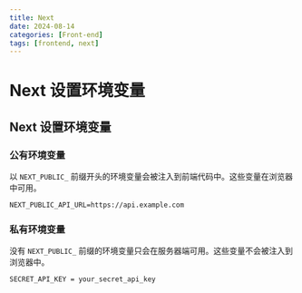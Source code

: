 ```yaml
---
title: Next 
date: 2024-08-14
categories: [Front-end]
tags: [frontend, next]  
---
```


# Next 设置环境变量

## Next 设置环境变量

### 公有环境变量

以 `NEXT_PUBLIC_` 前缀开头的环境变量会被注入到前端代码中。这些变量在浏览器中可用。

```shell
NEXT_PUBLIC_API_URL=https://api.example.com
```



### 私有环境变量

没有 `NEXT_PUBLIC_` 前缀的环境变量只会在服务器端可用。这些变量不会被注入到浏览器中。

```
SECRET_API_KEY = your_secret_api_key
```

